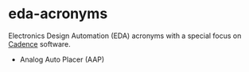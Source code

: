 # eda-acronyms
Electronics Design Automation (EDA) acronyms with a special focus on 
[Cadence](https://www.cadence.com/) software.

- Analog Auto Placer (AAP)
